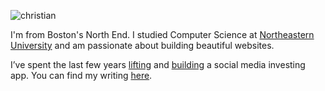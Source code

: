 ![christian](https://raw.githubusercontent.com/chris-cattz-22/chris-cattz-22.github.io/49e0ee6ddbe73bc8bede45f61b4380a90becdba9/me.jpeg)

I'm from Boston's North End. I studied Computer Science at [Northeastern University](https://huntnewsnu.com/74975/campus/northeastern-undergraduate-applications-surge-breaking-record-2024/#:~:text=According%20to%20NGN%2C%20the%20number,is%20also%20expected%20to%20drop.) and am passionate about building beautiful websites.

I’ve spent the last few years [lifting](https://www.instagram.com/zorbbrah/) and [building](https://gethype.webflow.io/) a social media investing app. You can find my writing [here](https://www.instagram.com/zorbaesthetics).
